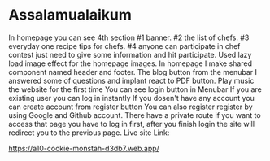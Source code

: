 # Assalamualaikum

In homepage you can see 4th section
#1 banner.
#2 the list of chefs.
#3 everyday one recipe tips for chefs.
#4 anyone can participate in chef contest just need to give some information and hit participate.
Used lazy load image effect for the homepage images.
In homepage I make shared component named header and footer.
The blog button from the menubar I answered some of questions and implant react to PDF button.
Play music the website for the first time You can see login button in Menubar
If you are existing user you can log in instantly
If you dosen't have any account you can create account from register button
You can also register register by using Google and Github account.
There have a private route if you want to access that page you have to log in first, after you finish login the site will redirect you to the previous page.
Live site Link:

https://a10-cookie-monstah-d3db7.web.app/

